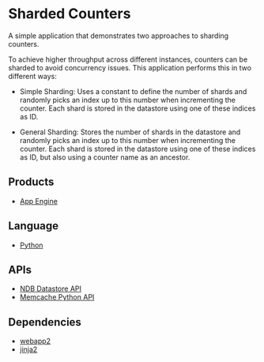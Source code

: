 # Sharded Counters

A simple application that demonstrates two approaches to sharding counters.

To achieve higher throughput across different instances, counters can be
sharded to avoid concurrency issues. This application performs this in
two different ways:

- Simple Sharding: Uses a constant to define the number of shards and randomly
  picks an index up to this number when incrementing the counter. Each shard is
  stored in the datastore using one of these indices as ID.

- General Sharding: Stores the number of shards in the datastore and randomly
  picks an index up to this number when incrementing the counter. Each shard is
  stored in the datastore using one of these indices as ID, but also using a
  counter name as an ancestor.

## Products
- [App Engine][1]

## Language
- [Python][2]

## APIs
- [NDB Datastore API][3]
- [Memcache Python API][4]

## Dependencies
- [webapp2][5]
- [jinja2][6]


[1]: https://developers.google.com/appengine
[2]: https://python.org
[3]: https://developers.google.com/appengine/docs/python/ndb/
[4]: https://developers.google.com/appengine/docs/python/memcache/overview
[5]: http://webapp-improved.appspot.com/
[6]: http://jinja.pocoo.org/docs/
